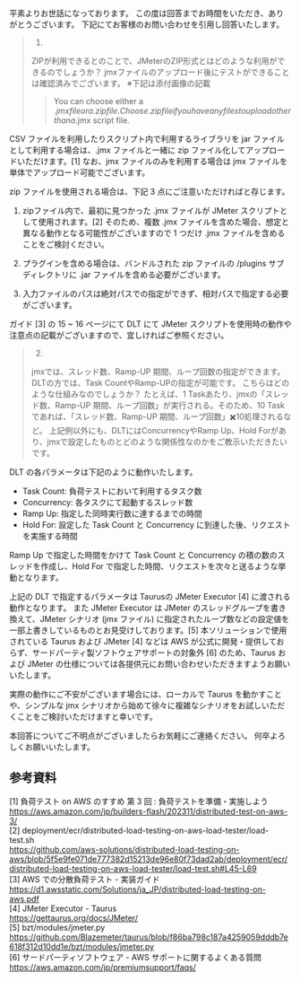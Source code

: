 平素よりお世話になっております。
この度は回答までお時間をいただき、ありがとうございます。
下記にてお客様のお問い合わせを引用し回答いたします。

> 1.
> ZIPが利用できるとのことで、JMeterのZIP形式とはどのような利用ができるのでしょうか？
> jmxファイルのアップロード後にテストができることは確認済みでございます。
> ※下記は添付画像の記載
> >You can choose either a .$jmx file or a .zip file. Choose .zip file if you have any files to upload other than a .$jmx script file.

CSV ファイルを利用したりスクリプト内で利用するライブラリを jar ファイルとして利用する場合は、.jmx ファイルと一緒に zip ファイル化してアップロードいただけます。[1] 
なお、jmx ファイルのみを利用する場合は jmx ファイルを単体でアップロード可能でございます。

zip ファイルを使用される場合は、下記 3 点にご注意いただければと存じます。

1. zipファイル内で、最初に見つかった .jmx ファイルが JMeter スクリプトとして使用されます。[2] 
そのため、複数 .jmx ファイルを含めた場合、想定と異なる動作となる可能性がございますので 1 つだけ .jmx ファイルを含めることをご検討ください。

2. プラグインを含める場合は、バンドルされた zip ファイルの /plugins サブディレクトリに .jar ファイルを含める必要がございます。

3. 入力ファイルのパスは絶対パスでの指定ができず、相対パスで指定する必要がございます。

ガイド [3] の 15 ~ 16 ページにて DLT にて JMeter スクリプトを使用時の動作や注意点の記載がございますので、宜しければご参照ください。


> 2.
> jmxでは、スレッド数、Ramp-UP 期間、ループ回数の指定ができます。
> DLTの方では、Task CountやRamp-UPの指定が可能です。
> こちらはどのような仕組みなのでしょうか？
> たとえば、1 Taskあたり、jmxの「スレッド数、Ramp-UP 期間、ループ回数」が実行される。そのため、10 Taskであれば、「スレッド数、Ramp-UP 期間、ループ回数」✖️10処理されるなど。
> 上記例以外にも、DLTにはConcurrencyやRamp Up、Hold Forがあり、jmxで設定したものとどのような関係性なのかをご教示いただきたいです。

DLT の各パラメータは下記のように動作いたします。
- Task Count: 負荷テストにおいて利用するタスク数
- Concurrency: 各タスクにて起動するスレッド数
- Ramp Up: 指定した同時実行数に達するまでの時間
- Hold For: 設定した Task Count と Concurrency に到達した後、リクエストを実施する時間

Ramp Up で指定した時間をかけて Task Count と Concurrency の積の数のスレッドを作成し、Hold For で指定した時間、リクエストを次々と送るような挙動となります。

上記の DLT で指定するパラメータは Taurusの JMeter Executor [4] に渡される動作となります。
また JMeter Executor は JMeter のスレッドグループを書き換えて、JMeter シナリオ (jmx ファイル) に指定されたループ数などの設定値を一部上書きしているものとお見受けしております。[5]
本ソリューションで使用されている Taurus および JMeter [4] などは AWS が公式に開発・提供しておらず、サードパーティ製ソフトウェアサポートの対象外 [6] のため、Taurus および JMeter の仕様については各提供元にお問い合わせいただきますようお願いいたします。

実際の動作にご不安がございます場合には、ローカルで Taurus を動かすことや、シンプルな jmx シナリオから始めて徐々に複雑なシナリオをお試しいただくことをご検討いただけますと幸いです。


本回答についてご不明点がございましたらお気軽にご連絡ください。
何卒よろしくお願いいたします。


## 参考資料
[1] 負荷テスト on AWS のすすめ 第 3 回 : 負荷テストを準備・実施しよう  
https://aws.amazon.com/jp/builders-flash/202311/distributed-test-on-aws-3/   
[2] deployment/ecr/distributed-load-testing-on-aws-load-tester/load-test.sh  
https://github.com/aws-solutions/distributed-load-testing-on-aws/blob/5f5e9fe071de777382d15213de96e80f73dad2ab/deployment/ecr/distributed-load-testing-on-aws-load-tester/load-test.sh#L45-L69   
[3] AWS での分散負荷テスト - 実装ガイド  
https://d1.awsstatic.com/Solutions/ja_JP/distributed-load-testing-on-aws.pdf   
[4] JMeter Executor - Taurus  
https://gettaurus.org/docs/JMeter/   
[5] bzt/modules/jmeter.py  
https://github.com/Blazemeter/taurus/blob/f86ba798c187a4259059dddb7e618f312d10dd1e/bzt/modules/jmeter.py   
[6] サードパーティソフトウェア - AWS サポートに関するよくある質問  
https://aws.amazon.com/jp/premiumsupport/faqs/   